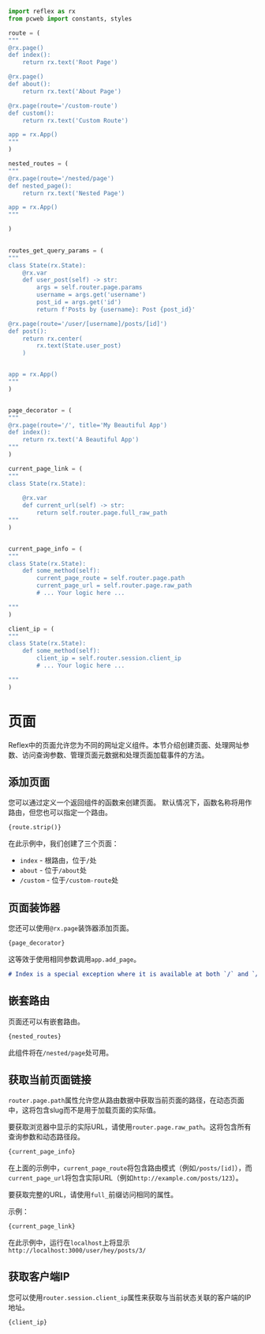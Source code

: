 ```python exec
import reflex as rx
from pcweb import constants, styles

route = (
"""
@rx.page()
def index():
    return rx.text('Root Page')

@rx.page()
def about():
    return rx.text('About Page')

@rx.page(route='/custom-route')
def custom():
    return rx.text('Custom Route')

app = rx.App()
"""
)

nested_routes = (
"""
@rx.page(route='/nested/page')
def nested_page():
    return rx.text('Nested Page')

app = rx.App()
"""

)

  
routes_get_query_params = (
"""
class State(rx.State):
    @rx.var
    def user_post(self) -> str:
        args = self.router.page.params
        username = args.get('username')
        post_id = args.get('id')
        return f'Posts by {username}: Post {post_id}'

@rx.page(route='/user/[username]/posts/[id]')
def post():
    return rx.center(
        rx.text(State.user_post)
    )


app = rx.App()
"""  
)


page_decorator = (
"""
@rx.page(route='/', title='My Beautiful App')
def index():
    return rx.text('A Beautiful App')
"""  
)

current_page_link = (
"""
class State(rx.State):
    
    @rx.var
    def current_url(self) -> str:
        return self.router.page.full_raw_path
"""  
)


current_page_info = (
"""
class State(rx.State):
    def some_method(self):
        current_page_route = self.router.page.path
        current_page_url = self.router.page.raw_path
        # ... Your logic here ...

"""  
)

client_ip = (
"""
class State(rx.State):
    def some_method(self):
        client_ip = self.router.session.client_ip
        # ... Your logic here ...

"""  
)
```

# 页面
Reflex中的页面允许您为不同的网址定义组件。本节介绍创建页面、处理网址参数、访问查询参数、管理页面元数据和处理页面加载事件的方法。

## 添加页面
您可以通过定义一个返回组件的函数来创建页面。
默认情况下，函数名称将用作路由，但您也可以指定一个路由。

```python
{route.strip()}
```

在此示例中，我们创建了三个页面：
- `index` - 根路由，位于`/`处
- `about` - 位于`/about`处
- `/custom` - 位于`/custom-route`处

## 页面装饰器
您还可以使用`@rx.page`装饰器添加页面。

```python
{page_decorator}
```

这等效于使用相同参数调用`app.add_page`。

```md alert
# Index is a special exception where it is available at both `/` and `/index`. All other pages are only available at their specified route.
```

## 嵌套路由
页面还可以有嵌套路由。

```python
{nested_routes}
```
此组件将在`/nested/page`处可用。



## 获取当前页面链接
`router.page.path`属性允许您从路由数据中获取当前页面的路径，在动态页面中，这将包含slug而不是用于加载页面的实际值。

要获取浏览器中显示的实际URL，请使用`router.page.raw_path`。这将包含所有查询参数和动态路径段。

```python
{current_page_info}
```
在上面的示例中，`current_page_route`将包含路由模式（例如`/posts/[id]`），而`current_page_url`将包含实际URL（例如`http://example.com/posts/123`）。

要获取完整的URL，请使用`full_`前缀访问相同的属性。

示例：

```python
{current_page_link}
```
在此示例中，运行在`localhost`上将显示`http://localhost:3000/user/hey/posts/3/`


## 获取客户端IP
您可以使用`router.session.client_ip`属性来获取与当前状态关联的客户端的IP地址。

```python
{client_ip}
```

